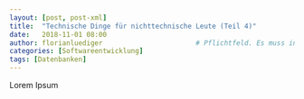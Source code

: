 ```yaml
---
layout: [post, post-xml]
title:  "Technische Dinge für nichttechnische Leute (Teil 4)"
date:   2018-11-01 08:00
author: florianluediger                       # Pflichtfeld. Es muss in der "authors.yml" einen Eintrag mit diesem Namen geben.
categories: [Softwareentwicklung]
tags: [Datenbanken]
---
```


Lorem Ipsum
